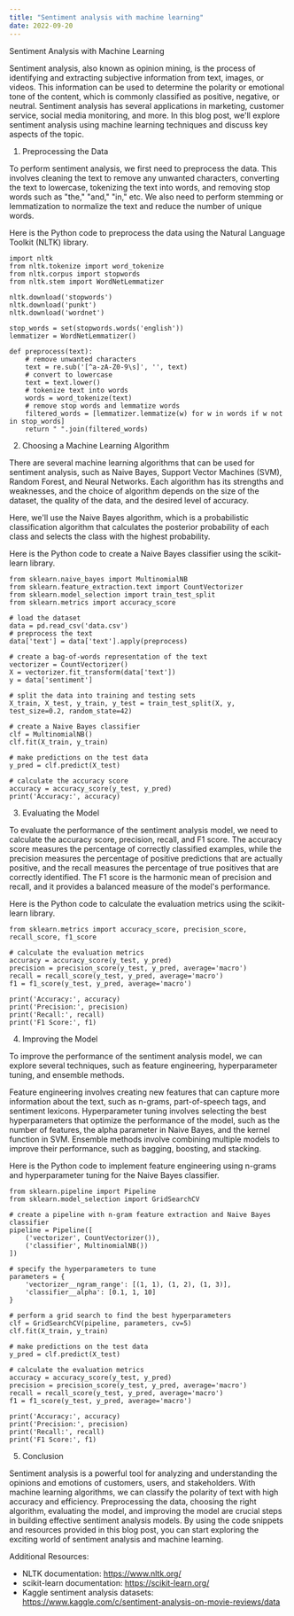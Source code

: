 ```yaml
---
title: "Sentiment analysis with machine learning"
date: 2022-09-20
---
```





Sentiment Analysis with Machine Learning

Sentiment analysis, also known as opinion mining, is the process of identifying and extracting subjective information from text, images, or videos. This information can be used to determine the polarity or emotional tone of the content, which is commonly classified as positive, negative, or neutral. Sentiment analysis has several applications in marketing, customer service, social media monitoring, and more. In this blog post, we'll explore sentiment analysis using machine learning techniques and discuss key aspects of the topic.

1. Preprocessing the Data 

To perform sentiment analysis, we first need to preprocess the data. This involves cleaning the text to remove any unwanted characters, converting the text to lowercase, tokenizing the text into words, and removing stop words such as "the," "and," "in," etc. We also need to perform stemming or lemmatization to normalize the text and reduce the number of unique words.

Here is the Python code to preprocess the data using the Natural Language Toolkit (NLTK) library.

```
import nltk
from nltk.tokenize import word_tokenize
from nltk.corpus import stopwords
from nltk.stem import WordNetLemmatizer

nltk.download('stopwords')
nltk.download('punkt')
nltk.download('wordnet')

stop_words = set(stopwords.words('english'))
lemmatizer = WordNetLemmatizer()

def preprocess(text):
    # remove unwanted characters
    text = re.sub('[^a-zA-Z0-9\s]', '', text)
    # convert to lowercase
    text = text.lower()
    # tokenize text into words
    words = word_tokenize(text)
    # remove stop words and lemmatize words
    filtered_words = [lemmatizer.lemmatize(w) for w in words if w not in stop_words]
    return " ".join(filtered_words)
```

2. Choosing a Machine Learning Algorithm

There are several machine learning algorithms that can be used for sentiment analysis, such as Naive Bayes, Support Vector Machines (SVM), Random Forest, and Neural Networks. Each algorithm has its strengths and weaknesses, and the choice of algorithm depends on the size of the dataset, the quality of the data, and the desired level of accuracy.

Here, we'll use the Naive Bayes algorithm, which is a probabilistic classification algorithm that calculates the posterior probability of each class and selects the class with the highest probability.

Here is the Python code to create a Naive Bayes classifier using the scikit-learn library.

```
from sklearn.naive_bayes import MultinomialNB
from sklearn.feature_extraction.text import CountVectorizer
from sklearn.model_selection import train_test_split
from sklearn.metrics import accuracy_score

# load the dataset
data = pd.read_csv('data.csv')
# preprocess the text
data['text'] = data['text'].apply(preprocess)

# create a bag-of-words representation of the text
vectorizer = CountVectorizer()
X = vectorizer.fit_transform(data['text'])
y = data['sentiment']

# split the data into training and testing sets
X_train, X_test, y_train, y_test = train_test_split(X, y, test_size=0.2, random_state=42)

# create a Naive Bayes classifier
clf = MultinomialNB()
clf.fit(X_train, y_train)

# make predictions on the test data
y_pred = clf.predict(X_test)

# calculate the accuracy score
accuracy = accuracy_score(y_test, y_pred)
print('Accuracy:', accuracy)
```

3. Evaluating the Model

To evaluate the performance of the sentiment analysis model, we need to calculate the accuracy score, precision, recall, and F1 score. The accuracy score measures the percentage of correctly classified examples, while the precision measures the percentage of positive predictions that are actually positive, and the recall measures the percentage of true positives that are correctly identified. The F1 score is the harmonic mean of precision and recall, and it provides a balanced measure of the model's performance.

Here is the Python code to calculate the evaluation metrics using the scikit-learn library.

```
from sklearn.metrics import accuracy_score, precision_score, recall_score, f1_score

# calculate the evaluation metrics
accuracy = accuracy_score(y_test, y_pred)
precision = precision_score(y_test, y_pred, average='macro')
recall = recall_score(y_test, y_pred, average='macro')
f1 = f1_score(y_test, y_pred, average='macro')

print('Accuracy:', accuracy)
print('Precision:', precision)
print('Recall:', recall)
print('F1 Score:', f1)
```

4. Improving the Model

To improve the performance of the sentiment analysis model, we can explore several techniques, such as feature engineering, hyperparameter tuning, and ensemble methods.

Feature engineering involves creating new features that can capture more information about the text, such as n-grams, part-of-speech tags, and sentiment lexicons. Hyperparameter tuning involves selecting the best hyperparameters that optimize the performance of the model, such as the number of features, the alpha parameter in Naive Bayes, and the kernel function in SVM. Ensemble methods involve combining multiple models to improve their performance, such as bagging, boosting, and stacking.

Here is the Python code to implement feature engineering using n-grams and hyperparameter tuning for the Naive Bayes classifier.

```
from sklearn.pipeline import Pipeline
from sklearn.model_selection import GridSearchCV

# create a pipeline with n-gram feature extraction and Naive Bayes classifier
pipeline = Pipeline([
    ('vectorizer', CountVectorizer()),
    ('classifier', MultinomialNB())
])

# specify the hyperparameters to tune
parameters = {
    'vectorizer__ngram_range': [(1, 1), (1, 2), (1, 3)],
    'classifier__alpha': [0.1, 1, 10]
}

# perform a grid search to find the best hyperparameters
clf = GridSearchCV(pipeline, parameters, cv=5)
clf.fit(X_train, y_train)

# make predictions on the test data
y_pred = clf.predict(X_test)

# calculate the evaluation metrics
accuracy = accuracy_score(y_test, y_pred)
precision = precision_score(y_test, y_pred, average='macro')
recall = recall_score(y_test, y_pred, average='macro')
f1 = f1_score(y_test, y_pred, average='macro')

print('Accuracy:', accuracy)
print('Precision:', precision)
print('Recall:', recall)
print('F1 Score:', f1)
```

5. Conclusion

Sentiment analysis is a powerful tool for analyzing and understanding the opinions and emotions of customers, users, and stakeholders. With machine learning algorithms, we can classify the polarity of text with high accuracy and efficiency. Preprocessing the data, choosing the right algorithm, evaluating the model, and improving the model are crucial steps in building effective sentiment analysis models. By using the code snippets and resources provided in this blog post, you can start exploring the exciting world of sentiment analysis and machine learning.

Additional Resources:

- NLTK documentation: https://www.nltk.org/
- scikit-learn documentation: https://scikit-learn.org/
- Kaggle sentiment analysis datasets: https://www.kaggle.com/c/sentiment-analysis-on-movie-reviews/data